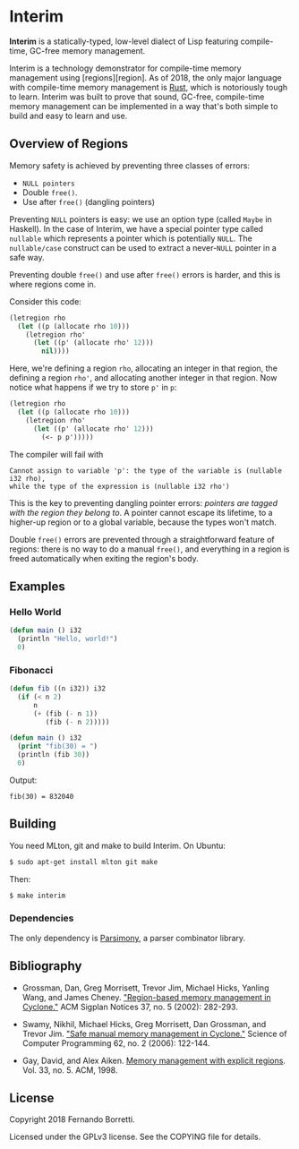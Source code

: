 # Interim

**Interim** is a statically-typed, low-level dialect of Lisp featuring
compile-time, GC-free memory management.

Interim is a technology demonstrator for compile-time memory management
using [regions][region]. As of 2018, the only major language with compile-time
memory management is [Rust][rust], which is notoriously tough to learn. Interim
was built to prove that sound, GC-free, compile-time memory management can be
implemented in a way that's both simple to build and easy to learn and use.

## Overview of Regions

Memory safety is achieved by preventing three classes of errors:

- `NULL pointers`
- Double `free()`.
- Use after `free()` (dangling pointers)

Preventing `NULL` pointers is easy: we use an option type (called `Maybe` in
Haskell). In the case of Interim, we have a special pointer type called
`nullable` which represents a pointer which is potentially `NULL`. The
`nullable/case` construct can be used to extract a never-`NULL` pointer in a
safe way.

Preventing double `free()` and use after `free()` errors is harder, and this is
where regions come in.

Consider this code:

~~~lisp
(letregion rho
  (let ((p (allocate rho 10)))
    (letregion rho'
      (let ((p' (allocate rho' 12)))
        nil))))
~~~

Here, we're defining a region `rho`, allocating an integer in that region, the
defining a region `rho'`, and allocating another integer in that region. Now
notice what happens if we try to store `p'` in `p`:

~~~lisp
(letregion rho
  (let ((p (allocate rho 10)))
    (letregion rho'
      (let ((p' (allocate rho' 12)))
        (<- p p')))))
~~~

The compiler will fail with

~~~
Cannot assign to variable 'p': the type of the variable is (nullable i32 rho),
while the type of the expression is (nullable i32 rho')
~~~

This is the key to preventing dangling pointer errors: _pointers are tagged with
the region they belong to_. A pointer cannot escape its lifetime, to a higher-up
region or to a global variable, because the types won't match.

Double `free()` errors are prevented through a straightforward feature of
regions: there is no way to do a manual `free()`, and everything in a region is
freed automatically when exiting the region's body.

## Examples

### Hello World

~~~lisp
(defun main () i32
  (println "Hello, world!")
  0)
~~~

### Fibonacci

~~~lisp
(defun fib ((n i32)) i32
  (if (< n 2)
      n
      (+ (fib (- n 1))
         (fib (- n 2)))))

(defun main () i32
  (print "fib(30) = ")
  (println (fib 30))
  0)
~~~

Output:

~~~
fib(30) = 832040
~~~

## Building

You need MLton, git and make to build Interim. On Ubuntu:

~~~bash
$ sudo apt-get install mlton git make
~~~

Then:

~~~bash
$ make interim
~~~

### Dependencies

The only dependency is [Parsimony][parsimony], a parser combinator library.

## Bibliography

- Grossman, Dan, Greg Morrisett, Trevor Jim, Michael Hicks, Yanling Wang, and
  James Cheney. ["Region-based memory management in Cyclone."][region-cyclone]
  ACM Sigplan Notices 37, no. 5 (2002): 282-293.

- Swamy, Nikhil, Michael Hicks, Greg Morrisett, Dan Grossman, and Trevor
  Jim. ["Safe manual memory management in Cyclone."][safe-mem] Science of
  Computer Programming 62, no. 2 (2006): 122-144.

- Gay, David, and Alex
  Aiken. [Memory management with explicit regions][explicit]. Vol. 33,
  no. 5. ACM, 1998.

## License

Copyright 2018 Fernando Borretti.

Licensed under the GPLv3 license. See the COPYING file for details.

[rust]: https://www.rust-lang.org/en-US/
[parsimony]: https://github.com/eudoxia0/parsimony

[region-cyclone]: https://www.cs.umd.edu/projects/cyclone/papers/cyclone-regions.pdf
[safe-mem]: http://www.cs.umd.edu/projects/PL/cyclone/scp.pdf
[explicit]: http://titanium.cs.berkeley.edu/papers/gay-thesis.pdf
